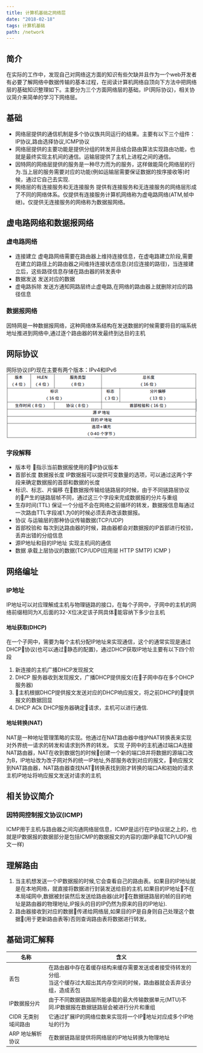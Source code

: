 ```yaml
---
title: 计算机基础之网络层  
date: "2018-02-18" 
tags: 计算机基础
path: /network
---
```

## 简介  
  在实际的工作中，发现自己对网络这方面的知识有些欠缺并且作为一个web开发者有必要了解网络中数据传输的基本过程，在阅读计算机网络自顶向下方法中把网络层的基础知识整理如下。主要分为三个方面网络层的基础，IP(网际协议)，相关协议简介来简单的学习下网络层。
## 基础
* 网络层提供的通信机制是多个协议族共同运行的结果。主要有以下三个组件：IP协议,路由选择协议,ICMP协议  
* 网络层提供的主要功能是提供分组的转发并且结合路由算法实现路由功能，也就是最终实现主机间的通信。运输层提供了主机上进程之间的通信。
* 因特网的网络层提供的服务是一种尽力而为的服务，这样做能简化网络层的行为.当上层的服务需要对应的功能(例如运输层需要保证数据的按序接收等)时候，通过它自己去实现.
* 网络层的有连接服务和无连接服务
	提供有连接服务和无连接服务的网络层形成了不同的网络体系。仅提供有连接服务计算机网络称为虚电路网络(ATM,帧中继)。仅提供无连接服务的网络称为数据报网络。

## 虚电路网络和数据报网络

### 虚电路网络
 - 连接建立 虚电路网络需要在路由器上维持连接信息，在虚电路建立阶段,需要在建立的路径上的路由器之间维持连接状态信息(对应连接的路径)，当连接建立后，这些路径信息存储在路由器的转发表中
 - 数据发送  发送对应的数据
 - 虚电路拆除 发送方通知网路层终止虚电路,在网络的路由器上就删除对应的路径信息  

### 数据报网络  
因特网是一种数据报网络，这种网络体系结构在发送数据的时候需要将目的端系统地址推进到网络中,通过逐个路由器的转发最终到达目的主机 
## 网际协议  
网际协议(IP)现在主要有两个版本：IPv4和IPv6  
![数据报格式](./computerBaseStatic/network/IPv4.png)  
### 字段解释  
*  版本号 指示当前数据报使用的IP协议版本
*  首部长度  数据报长度  IP数据报可以提供可变数量的选项，可以通过这两个字段来确定数据报的首部和数据的长度
*  标识、标志、片偏移  在数据报传输给链路层的时候，由于不同链路层协议的产生的链路层帧不同，通过这三个字段来完成数据报的分片与重组 
*  生存时间(TTL) 保证一个分组不会在网络之前循环的转发，数据报信息每通过一次路由TTL字段减1.为0的时候必须丢弃改该数据报。
*  协议  与运输层的那种协议传输数据(TCP/UDP)
*  首部校验和  每次到达路由器的时候，路由器都会对数据报的IP首部进行校验，丢弃出错的分组信息
*  源IP地址和目的IP地址  实现主机间的通信
*  数据  承载上层协议的数据(TCP/UDP(应用层 HTTP SMTP) ICMP )  

##  网络编址  
### IP地址
IP地址可以对应理解成主机与物理链路的接口，在每个子网中，子网中的主机的网络前缀相同为X,后面的32-X位决定该子网具体能容纳下多少台主机 
#### 地址获取(DHCP)
在一个子网中，需要为每个主机分配IP地址来实现通信，这个的通常实现是通过DHCP协议(也可以通过静态的配置)，通过DHCP获取IP地址主要有以下四个阶段
  1. 新连接的主机广播DHCP发现报文
  2. DHCP 服务器收到发现报文，广播DHCP提供报文(在子网中存在多个DHCP服务器)
  3. 主机根据DHCP提供报文发送对应的DHCP响应报文，将之前DHCP的提供报文的数据回显
  4. DHCP ACk DHCP服务器确定请求，主机可以进行通信.  
  
#### 地址转换(NAT)
NAT是一种地址管理策略的实现。他通过在NAT路由器中维护NAT转换表来实现对外界统一请求的转发和请求到外界的转发。
实现 子网中的主机通过端口A连接NAT路由器，NAT在收到数据包的时候创建一个新的端口B并将数据的源端口改为B，IP地址改为改子网对外的统一IP地址,外部服务收到对应的报文，响应报文到NAT路由器，NAT路由器查找NAT转换表找到刚才转换的端口A和初始的请求主机IP地址将响应报文发送对请求的主机
##  相关协议简介
### 因特网控制报文协议(ICMP)
ICMP用于主机与路由器之间沟通网络层信息，ICMP是运行在IP协议层之上的，也就是IP数据报的数据部分是包括ICMP的数据报文的内容的(跟IP承载TCP/UDP报文一样)
##  理解路由
  1. 当主机想发送一个IP数据报的时候,它会查看自己的路由表。如果目的IP地址就是在本地网络，就直接将数据进行封装发送给目的主机.如果目的IP地址不在本局域网中,数据被封装然后发送给路由器(此时在数据链路层的帧的目的地址是路由器的物理地址,IP报头的目的IP仍然为原来的目的IP地址).
  2. 路由器接收到对应的数据传递给网络层,如果目的IP是自身则自己处理这个数据(用于更新路由表等)否则查询路由表将数据进行转发。

## 基础词汇解释
|  名称   | 含义 |
| ------ | ------ |
| 丢包    | 在路由器中存在着缓存结构来缓存需要发送或者接受待转发的分组.<br>当这个缓存过大超出其内存空间的时候，路由器就会丢弃该分组，造成丢包|
| IP数据报分片 | 由于不同数据链路层所能承载的最大传输数据单元(MTU)不同.IP数据报在数据链路层会被进行分片和重组 |
| CIDR 无类别域间路由 | 它通过扩展IP的网络位数来实现将一个IP地址对应成多个IP地址的行为 |
| ARP 地址解析协议 | 在数据链路层提供将网络层的IP地址转换为物理地址 |



